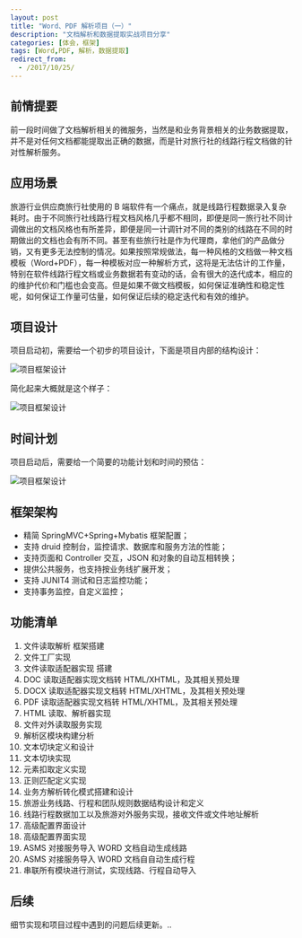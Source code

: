 ```yaml
---
layout: post
title: "Word、PDF 解析项目（一）"
description: "文档解析和数据提取实战项目分享"
categories: [体会，框架]
tags: [Word,PDF, 解析，数据提取]
redirect_from:
  - /2017/10/25/
---
```


## 前情提要

前一段时间做了文档解析相关的微服务，当然是和业务背景相关的业务数据提取，并不是对任何文档都能提取出正确的数据，而是针对旅行社的线路行程文档做的针对性解析服务。

## 应用场景

旅游行业供应商旅行社使用的 B 端软件有一个痛点，就是线路行程数据录入复杂耗时。由于不同旅行社线路行程文档风格几乎都不相同，即便是同一旅行社不同计调做出的文档风格也有所差异，即便是同一计调针对不同的类别的线路在不同的时期做出的文档也会有所不同。甚至有些旅行社是作为代理商，拿他们的产品做分销，又有更多无法控制的情况。如果按照常规做法，每一种风格的文档做一种文档模板（Word+PDF），每一种模板对应一种解析方式，这将是无法估计的工作量，特别在软件线路行程文档或业务数据若有变动的话，会有很大的迭代成本，相应的的维护代价和门槛也会变高。但是如果不做文档模板，如何保证准确性和稳定性呢，如何保证工作量可估量，如何保证后续的稳定迭代和有效的维护。

## 项目设计

项目启动初，需要给一个初步的项目设计，下面是项目内部的结构设计：

![项目框架设计](/images/word-pdf-parse/project-struct-design.png)

简化起来大概就是这个样子：

![项目框架设计](/images/word-pdf-parse/parse-simple-step.png)

## 时间计划

项目启动后，需要给一个简要的功能计划和时间的预估：

![项目框架设计](/images/word-pdf-parse/project-time-manage.png)

## 框架架构

-	精简 SpringMVC+Spring+Mybatis 框架配置；
-	支持 druid 控制台，监控请求、数据库和服务方法的性能；
-	支持页面和 Controller 交互，JSON 和对象的自动互相转换；
-	提供公共服务，也支持按业务线扩展开发；
-	支持 JUNIT4 测试和日志监控功能；
-	支持事务监控，自定义监控；

## 功能清单

1. 文件读取解析 框架搭建
2. 文件工厂实现
3. 文件读取适配器实现 搭建
4. DOC 读取适配器实现文档转 HTML/XHTML，及其相关预处理
5. DOCX 读取适配器实现文档转 HTML/XHTML，及其相关预处理
6. PDF 读取适配器实现文档转 HTML/XHTML，及其相关预处理
7. HTML 读取、解析器实现
8. 文件对外读取服务实现
9. 解析区模块构建分析
10. 文本切块定义和设计
11. 文本切块实现
12. 元素扣取定义实现
13. 正则匹配定义实现
14. 业务方解析转化模式搭建和设计
15. 旅游业务线路、行程和团队规则数据结构设计和定义
16. 线路行程数据加工以及旅游对外服务实现，接收文件或文件地址解析
17. 高级配置界面设计
18. 高级配置界面实现
19. ASMS 对接服务导入 WORD 文档自动生成线路
20. ASMS 对接服务导入 WORD 文档自自动生成行程
21. 串联所有模块进行测试，实现线路、行程自动导入

## 后续

细节实现和项目过程中遇到的问题后续更新。..
